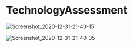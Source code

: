 # TechnologyAssessment
![Screenshot_2020-12-31-21-40-15](https://user-images.githubusercontent.com/73774429/103424848-590c2a80-4bb7-11eb-9eec-80f5a7df1563.jpg)

![Screenshot_2020-12-31-21-40-35](https://user-images.githubusercontent.com/73774429/103425096-ce2c2f80-4bb8-11eb-814e-f4e53015ff15.jpg)

